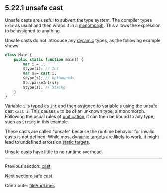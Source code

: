 ## 5.22.1 unsafe cast

Unsafe casts are useful to subvert the type system. The compiler types `expr` as usual and then wraps it in a [monomorph](types-monomorph.md). This allows the expression to be assigned to anything.

Unsafe casts do not introduce any [dynamic](types-dynamic.md) types, as the following example shows:

```haxe
class Main {
    public static function main() {
		var i = 1;
		$type(i); // Int
		var s = cast i;
		$type(s); // Unknown<0>
		Std.parseInt(s);
		$type(s); // String
    }
}
```

Variable `i` is typed as `Int` and then assigned to variable `s` using the unsafe cast `cast i`. This causes `s` to be of an unknown type, a monomorph. Following the usual rules of [unification](type-system-unification.md), it can then be bound to any type, such as `String` in this example.

These casts are called "unsafe" because the runtime behavior for invalid casts is not defined. While most [dynamic targets](dictionary.md#dynamic-target) are likely to work, it might lead to undefined errors on [static targets](dictionary.md#static-target).

Unsafe casts have little to no runtime overhead.

---

Previous section: [cast](expression-cast.md)

Next section: [safe cast](expression-cast-safe.md)

Contribute: [fileAndLines](https://github.com/HaxeFoundation/HaxeManual/blob/master/05-expressions.tex#L396-396)